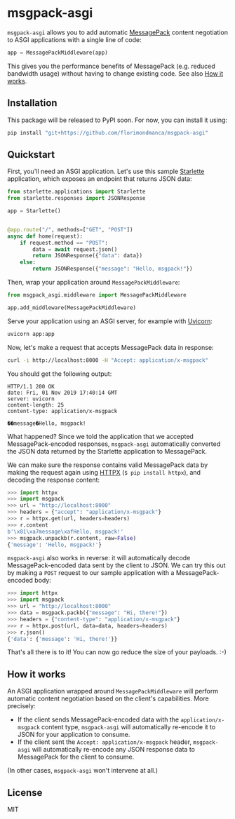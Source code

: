 # msgpack-asgi

`msgpack-asgi` allows you to add automatic [MessagePack](https://msgpack.org/) content negotiation to ASGI applications with a single line of code:

```python
app = MessagePackMiddleware(app)
```

This gives you the performance benefits of MessagePack (e.g. reduced bandwidth usage) without having to change existing code. See also [How it works](#how-it-works).

## Installation

This package will be released to PyPI soon. For now, you can install it using:

```bash
pip install "git+https://github.com/florimondmanca/msgpack-asgi"
```

## Quickstart

First, you'll need an ASGI application. Let's use this sample [Starlette](https://www.starlette.io) application, which exposes an endpoint that returns JSON data:

```python
from starlette.applications import Starlette
from starlette.responses import JSONResponse

app = Starlette()


@app.route("/", methods=["GET", "POST"])
async def home(request):
    if request.method == "POST":
        data = await request.json()
        return JSONResponse({"data": data})
    else:
        return JSONResponse({"message": "Hello, msgpack!"})
```

Then, wrap your application around `MessagePackMiddleware`:

```python
from msgpack_asgi.middleware import MessagePackMiddleware

app.add_middleware(MessagePackMiddleware)
```

Serve your application using an ASGI server, for example with [Uvicorn](https://www.uvicorn.org):

```bash
uvicorn app:app
```

Now, let's make a request that accepts MessagePack data in response:

```bash
curl -i http://localhost:8000 -H "Accept: application/x-msgpack"
```

You should get the following output:

```http
HTTP/1.1 200 OK
date: Fri, 01 Nov 2019 17:40:14 GMT
server: uvicorn
content-length: 25
content-type: application/x-msgpack

��message�Hello, msgpack!
```

What happened? Since we told the application that we accepted MessagePack-encoded responses, `msgpack-asgi` automatically converted the JSON data returned by the Starlette application to MessagePack.

We can make sure the response contains valid MessagePack data by making the request again using [HTTPX](https://github.com/encode/httpx) (`$ pip install httpx`), and decoding the response content:

```python
>>> import httpx
>>> import msgpack
>>> url = "http://localhost:8000"
>>> headers = {"accept": "application/x-msgpack"}
>>> r = httpx.get(url, headers=headers)
>>> r.content
b'\x81\xa7message\xafHello, msgpack!'
>>> msgpack.unpackb(r.content, raw=False)
{'message': 'Hello, msgpack!'}
```

`msgpack-asgi` also works in reverse: it will automatically decode MessagePack-encoded data sent by the client to JSON. We can try this out by making a `POST` request to our sample application with a MessagePack-encoded body:

```python
>>> import httpx
>>> import msgpack
>>> url = "http://localhost:8000"
>>> data = msgpack.packb({"message": "Hi, there!"})
>>> headers = {"content-type": "application/x-msgpack"}
>>> r = httpx.post(url, data=data, headers=headers)
>>> r.json()
{'data': {'message': 'Hi, there!'}}
```

That's all there is to it! You can now go reduce the size of your payloads. :-)

## How it works

An ASGI application wrapped around `MessagePackMiddleware` will perform automatic content negotiation based on the client's capabilities. More precisely:

- If the client sends MessagePack-encoded data with the `application/x-msgpack` content type, `msgpack-asgi` will automatically re-encode it to JSON for your application to consume.
- If the client sent the `Accept: application/x-msgpack` header, `msgpack-asgi` will automatically re-encode any JSON response data to MessagePack for the client to consume.

(In other cases, `msgpack-asgi` won't intervene at all.)

## License

MIT
